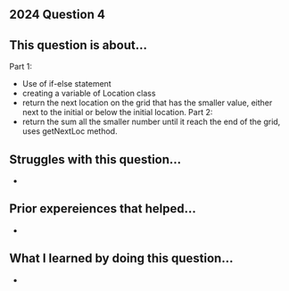 ## 2024 Question 4 

## This question is about...
Part 1:
- Use of if-else statement
- creating a variable of Location class
- return the next location on the grid that has the smaller value, either next to the initial or below the initial location.
Part 2: 
- return the sum all the smaller number until it reach the end of the grid, uses getNextLoc method.

## Struggles with this question...
-

## Prior expereiences that helped...
-

## What I learned by doing this question...
-

